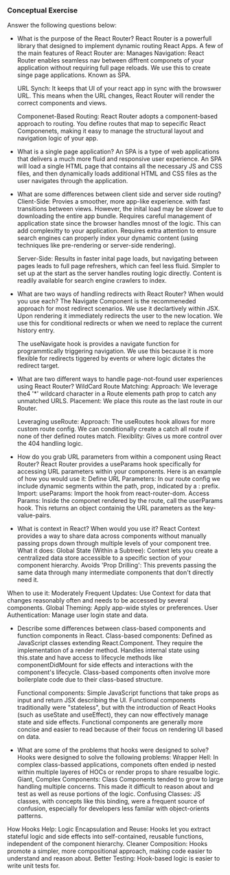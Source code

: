 ### Conceptual Exercise

Answer the following questions below:

- What is the purpose of the React Router?
React Router is a powerfull library that designed to implement dynamic routing React Apps. 
A few of the main features of React Router are:
  Manages Navigation: React Router enables seamless nav between diffrent componets of your application without requiring full page reloads. We use this to create singe page applications. Known as SPA.

  URL Synch: It keeps that UI of your react app in sync with the browswer URL. This means when the URL changes, React Router will render the correct components and views.

  Componenet-Based Routing: React Router adopts a component-based approach to routing. You define routes that map to sepecific React Componenets, making it easy to manage the structural layout and navigation logic of your app.





- What is a single page application?
An SPA is a type of web applications that delivers a much more fluid and responsive user experience.
An SPA will load a single HTML page that contains all the necessary JS and CSS files, and then dynamically loads additional HTML and CSS files as the user navigates through the application. 




- What are some differences between client side and server side routing?
    Client-Side: Provies a smoother, more app-like experience. with fast transitions between views. However, the inital load may be slower due to downloading the entire app bundle.
    Requires careful management of application state since the browser handles mnost of the logic. This can add complexitty to your application.
    Requires extra attention to ensure search engines can properly index your dynamic content (using techniques like pre-rendering or server-side rendering).


    Server-Side: Results in faster inital page loads, but navigating between pages leads to full page refreshers, which can feel less fluid.
    Simpler to set up at the start as the server handles routing logic directly.
    Content is readily available for search engine crawlers to index.





- What are two ways of handling redirects with React Router? When would you use each?
  The Navigate Component is the recommeneded approach for most redirect scenarios. We use it declartively within JSX. Upon rendering it immediately redirects the user to the new location.
  We use this for conditional redirects or when we need to replace the current history entry.

  The useNavigate hook is provides a navigate function for programmtically triggering navigation.
  We use this because it is more flexible for redirects tiggered by events or where logic dictates the redirect target. 


- What are two different ways to handle page-not-found user experiences using React Router? 
  WildCard Route Matching:
          Approach: We leverage the4 '*' wildcard character in a Route elements path prop to catch any unmatched URLS.
          Placement: We place this route as the last route in our Router.

  Leveraging useRoute:
          Approach: The useRoutes hook allows for more custom route config. We can conditionally create a catch all route if none of ther defined routes match.
          Flexiblity: Gives us more control over the 404 handling logic.



- How do you grab URL parameters from within a component using React Router?
React Router provides a useParams hook specifically for accessing URL parameters within your components.
Here is an example of how you would use it:
  Define URL Parameters: In our route config we include dynamic segments within the path, prop, indicated by a : prefix.
  Import: useParams: Import the hook from react-router-dom.
  Access Params: Inside the componet rendered by the route, call the userParams hook. This returns an object containig the URL parameters as the key-value-pairs.



- What is context in React? When would you use it?
React Context provides a way to share data across components without manually passing props down through multiple levels of your component tree.  
What it does:
Global State (Within a Subtree): Context lets you create a centralized data store accessible to a specific section of your component hierarchy.
Avoids 'Prop Drilling': This prevents passing the same data through many intermediate components that don't directly need it.

When to use it:
Moderately Frequent Updates: Use Context for data that changes reasonably often and needs to be accessed by several components.
Global Theming: Apply app-wide styles or preferences.
User Authentication: Manage user login state and data.



- Describe some differences between class-based components and function
  components in React.
  Class-based components: Defined as JavaScript classes extending React.Component. They require the implementation of a render method. Handles internal state using this.state and have access to lifecycle methods like componentDidMount for side effects and interactions with the component's lifecycle.
  Class-based components often involve more boilerplate code due to their class-based structure.



  Functional components: Simple JavaScript functions that take props as input and return JSX describing the UI. Functional components traditionally were "stateless", but with the introduction of React Hooks (such as useState and useEffect), they can now effectively manage state and side effects. Functional components are generally more concise and easier to read because of their focus on rendering UI based on data.




- What are some of the problems that hooks were designed to solve?
Hooks were designed to solve the following problems:
    Wrapper Hell: In complex class-bassed applications, componets often ended ip nested within multiple layeres of HOCs or render props to share resualbe logic.
    Giant, Complex Components: Class Components tended to grow to large handling multiple concerns. This made it difficult to reason about and test as well as reuse portions of  the logic. 
    Confusing Classes: JS classes, with concepts like this binding, were a frequent source of confusion, especially for developers less familar with object-orients patterns. 

How Hooks Help:
    Logic Encapsulation and Reuse: Hooks let you extract stateful logic and side effects into self-contained, reusable functions, independent of the component hierarchy.
    Cleaner Composition: Hooks promote a simpler, more compositional approach, making code easier to understand and reason about.
    Better Testing: Hook-based logic is easier to write unit tests for.
